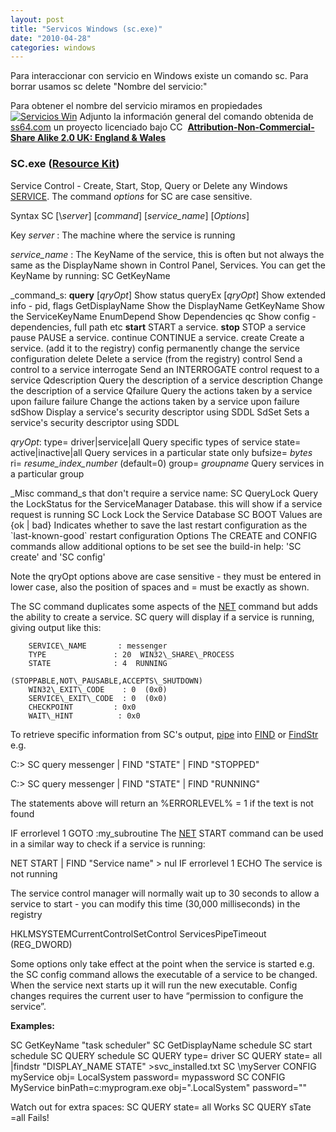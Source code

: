 ```yaml
---
layout: post
title: "Servicos Windows (sc.exe)"
date: "2010-04-28"
categories: windows
---
```


Para interaccionar con servicio en Windows existe un comando sc. Para borrar usamos sc delete "Nombre del servicio:"

Para obtener el nombre del servicio miramos en propiedades [![](images/servicioswin-270x300.png "Servicios Win")](https://luispuente.net/wp-content/uploads/2010/04/servicioswin.png)  Adjunto la información general del comando obtenida de [ss64.com](https://ss64.com) un proyecto licenciado bajo CC  [**Attribution-Non-Commercial-Share Alike 2.0 UK: England & Wales**](https://ss64.com/docs/copyright.html)

### SC.exe ([Resource Kit](https://ss64.com/links/windows.html#kits))

Service Control - Create, Start, Stop, Query or Delete any Windows [SERVICE](https://ss64.com/nt/syntax-services.html). The command _options_ for SC are case sensitive.

Syntax
      SC \[\\_server_\] \[_command_\] \[_service\_name_\] \[_Options_\]

Key
   _server_       : The machine where the service is running

   _service\_name_ : The KeyName of the service, this is often but not always
                  the same as the DisplayName shown in Control Panel, Services.
                  You can get the KeyName by running:
                     SC GetKeyName <DisplayName>

   _command_s:
          **query**  \[_qryOpt_\]   Show status
          queryEx \[_qryOpt_\]  Show extended info - pid, flags
          GetDisplayName    Show the DisplayName
          GetKeyName        Show the ServiceKeyName
          EnumDepend        Show Dependencies
          qc                Show config - dependencies, full path etc
          **start**          START a service.
          **stop**           STOP a service
          pause          PAUSE a service.
          continue       CONTINUE a service.
          create         Create a service. (add it to the registry)
          config         permanently change the service configuration
          delete         Delete a service (from the registry)
          control        Send a control to a service
          interrogate    Send an INTERROGATE control request to a service
          Qdescription   Query the description of a service
          description    Change the description of a service
          Qfailure       Query the actions taken by a service upon failure
          failure        Change the actions taken by a service upon failure
          sdShow         Display a service's security descriptor using SDDL
          SdSet          Sets a service's security descriptor using SDDL

   _qryOpt_:
          type= driver|service|all
                         Query specific types of service
          state= active|inactive|all
                         Query services in a particular state only
          bufsize= _bytes_
          ri= _resume\_index\_number_ (default=0)
          group= _groupname_
                         Query services in a particular group

   _Misc command_s that don't require a service name:
          SC  QueryLock  Query the LockStatus for the ServiceManager Database.
                         this will show if a service request is running
          SC  Lock       Lock the Service Database
          SC  BOOT       Values are {ok | bad} Indicates whether to save
                         the last restart configuration as the \`last-known-good\`
                         restart configuration
   Options
     The CREATE and CONFIG commands allow additional options to be set
     see the build-in help: 'SC create' and 'SC config'

Note the qryOpt options above are case sensitive - they must be entered in lower case, also the position of spaces and = must be exactly as shown.

The SC command duplicates some aspects of the [NET](https://ss64.com/nt/net.html) command but adds the ability to create a service. SC query will display if a service is running, giving output like this:

        SERVICE\_NAME       : messenger
        TYPE               : 20  WIN32\_SHARE\_PROCESS
        STATE              : 4  RUNNING
                                (STOPPABLE,NOT\_PAUSABLE,ACCEPTS\_SHUTDOWN)
        WIN32\_EXIT\_CODE    : 0  (0x0)
        SERVICE\_EXIT\_CODE  : 0  (0x0)
        CHECKPOINT         : 0x0
        WAIT\_HINT          : 0x0

To retrieve specific information from SC's output, [pipe](https://ss64.com/nt/syntax-redirection.html) into [FIND](https://ss64.com/nt/find.html) or [FindStr](https://ss64.com/nt/findstr.html) e.g.

  C:> SC query messenger | FIND "STATE" | FIND "STOPPED"

  C:> SC query messenger | FIND "STATE" | FIND "RUNNING"

The statements above will return an %ERRORLEVEL% = 1 if the text is not found

IF errorlevel 1 GOTO :my\_subroutine The [NET](https://ss64.com/nt/net.html) START command can be used in a similar way to check if a service is running:

   NET START | FIND "Service name" > nul
   IF errorlevel 1 ECHO The service is not running

The service control manager will normally wait up to 30 seconds to allow a service to start - you can modify this time (30,000 milliseconds) in the registry

HKLMSYSTEMCurrentControlSetControl ServicesPipeTimeout (REG\_DWORD)

Some options only take effect at the point when the service is started e.g. the SC config command allows the executable of a service to be changed. When the service next starts up it will run the new executable. Config changes requires the current user to have “permission to configure the service”.

**Examples:**

 SC GetKeyName "task scheduler"
 SC GetDisplayName schedule
 SC start schedule
 SC QUERY schedule
 SC QUERY type= driver
 SC QUERY state= all |findstr "DISPLAY\_NAME STATE" >svc\_installed.txt
 SC \\myServer CONFIG myService obj= LocalSystem password= mypassword
 SC CONFIG MyService binPath=c:myprogram.exe obj=".LocalSystem" password=""

Watch out for extra spaces: SC QUERY state= all Works SC QUERY sTate =all Fails!
